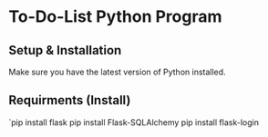 # To-Do-List Python Program





## Setup & Installation 

Make sure you have the latest version of Python installed.


## Requirments (Install)
`pip install flask
pip install Flask-SQLAlchemy
pip install flask-login
